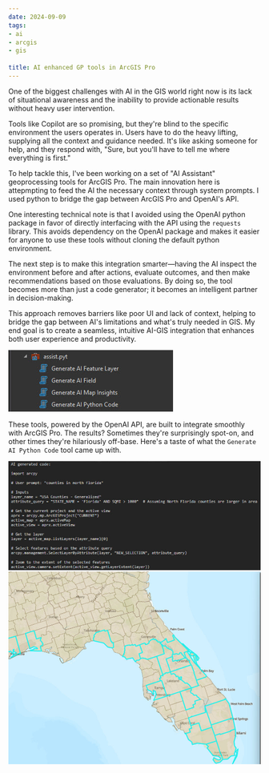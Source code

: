 ```yaml
---
date: 2024-09-09
tags:
- ai
- arcgis
- gis

title: AI enhanced GP tools in ArcGIS Pro
---
```


One of the biggest challenges with AI in the GIS world right now is its lack of situational awareness and the inability to provide actionable results without heavy user intervention.

Tools like Copilot are so promising, but they're blind to the specific environment the users operates in. Users have to do the heavy lifting, supplying all the context and guidance needed. It's like asking someone for help, and they respond with, "Sure, but you'll have to tell me where everything is first."

To help tackle this, I've been working on a set of "AI Assistant" geoprocessing tools for ArcGIS Pro. The main innovation here is attepmpting to feed the AI the necessary context through system prompts. I used python to bridge the gap between ArcGIS Pro and OpenAI's API.

One interesting technical note is that I avoided using the OpenAI python package in favor of directly interfacing with the API using the `requests` library. This avoids dependency on the OpenAI package and makes it easier for anyone to use these tools without cloning the default python environment.

The next step is to make this integration smarter—having the AI inspect the environment before and after actions, evaluate outcomes, and then make recommendations based on those evaluations. By doing so, the tool becomes more than just a code generator; it becomes an intelligent partner in decision-making.

This approach removes barriers like poor UI and lack of context, helping to bridge the gap between AI's limitations and what's truly needed in GIS. My end goal is to create a seamless, intuitive AI-GIS integration that enhances both user experience and productivity.

![AI Tools](..\static\images\ai_tools.jpg)

These tools, powered by the OpenAI API, are built to integrate smoothly with ArcGIS Pro. The results? Sometimes they're surprisingly spot-on, and other times they're hilariously off-base. Here's a taste of what the `Generate AI Python Code` tool came up with.

![Florida Code](..\static\images\florida_code.jpg)
![Florida Map](..\static\images\florida_map.jpg)